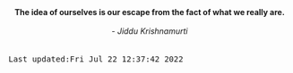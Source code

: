 
<div align="center"><b><span>The idea of ourselves is our escape from the fact of what we really are.</span></b><br><br><i> - Jiddu Krishnamurti</i></div>
<br><br><kbd>Last updated:Fri Jul 22 12:37:42 2022</kbd>